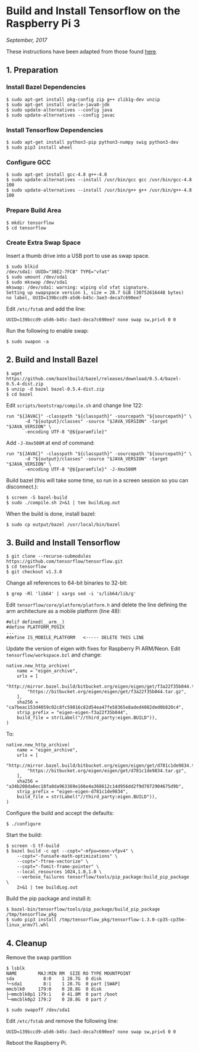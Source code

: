 # Build and Install Tensorflow on the Raspberry Pi 3

*September, 2017*

These instructions have been adapted from those found [here](https://github.com/samjabrahams/tensorflow-on-raspberry-pi/blob/master/GUIDE.md).

## 1. Preparation

### Install Bazel Dependencies

```
$ sudo apt-get install pkg-config zip g++ zlib1g-dev unzip
$ sudo apt-get install oracle-java8-jdk
$ sudo update-alternatives --config java
$ sudo update-alternatives --config javac
```

### Install Tensorflow Dependencies
```
$ sudo apt-get install python3-pip python3-numpy swig python3-dev
$ sudo pip3 install wheel
```

### Configure GCC
```
$ sudo apt-get install gcc-4.8 g++-4.8
$ sudo update-alternatives --install /usr/bin/gcc gcc /usr/bin/gcc-4.8 100
$ sudo update-alternatives --install /usr/bin/g++ g++ /usr/bin/g++-4.8 100
```

### Prepare Build Area

```
$ mkdir tensorflow
$ cd tensorflow
```

### Create Extra Swap Space

Insert a thumb drive into a USB port to use as swap space.
```
$ sudo blkid
/dev/sda1: UUID="38E2-7FCB" TYPE="vfat"
$ sudo umount /dev/sda1
$ sudo mkswap /dev/sda1
mkswap: /dev/sda1: warning: wiping old vfat signature.
Setting up swapspace version 1, size = 28.7 GiB (30752616448 bytes)
no label, UUID=139bccd9-a5d6-b45c-3ae3-deca7c690ee7
```

Edit `/etc/fstab` and add the line:
```
UUID=139bccd9-a5d6-b45c-3ae3-deca7c690ee7 none swap sw,pri=5 0 0
```

Run the following to enable swap:
```
$ sudo swapon -a
```

## 2. Build and Install Bazel
```
$ wget https://github.com/bazelbuild/bazel/releases/download/0.5.4/bazel-0.5.4-dist.zip
$ unzip -d bazel bazel-0.5.4-dist.zip
$ cd bazel
```

Edit `scripts/bootstrap/compile.sh` and change line 122:
```
run "${JAVAC}" -classpath "${classpath}" -sourcepath "${sourcepath}" \
       -d "${output}/classes" -source "$JAVA_VERSION" -target "$JAVA_VERSION" \
       -encoding UTF-8 "@${paramfile}"
```
Add `-J-Xmx500M` at end of command:
```
run "${JAVAC}" -classpath "${classpath}" -sourcepath "${sourcepath}" \
       -d "${output}/classes" -source "$JAVA_VERSION" -target "$JAVA_VERSION" \
       -encoding UTF-8 "@${paramfile}" -J-Xmx500M
```

Build bazel (this will take some time, so run in a screen session so you can disconnect.):
```
$ screen -S bazel-build
$ sudo ./compile.sh 2>&1 | tee buildLog.out
```
When the build is done, install bazel:
```
$ sudo cp output/bazel /usr/local/bin/bazel
```

## 3. Build and Install Tensorflow
```
$ git clone --recurse-submodules https://github.com/tensorflow/tensorflow.git
$ cd tensorflow
$ git checkout v1.3.0
```

Change all references to 64-bit binaries to 32-bit:
```
$ grep -Rl 'lib64' | xargs sed -i 's/lib64/lib/g'
```
Edit `tensorflow/core/platform/platform.h` and delete the line defining the arm architecture as a mobile platform (line 48):
```
#elif defined(__arm__)
#define PLATFORM_POSIX
...
#define IS_MOBILE_PLATFORM   <----- DELETE THIS LINE
```
Update the version of eigen with fixes for Raspberry Pi ARM/Neon. Edit `tensorflow/workspace.bzl` and change:
```
native.new_http_archive(
    name = "eigen_archive",
    urls = [
        "http://mirror.bazel.build/bitbucket.org/eigen/eigen/get/f3a22f35b044.tar.gz",
        "https://bitbucket.org/eigen/eigen/get/f3a22f35b044.tar.gz",
    ],
    sha256 = "ca7beac153d4059c02c8fc59816c82d54ea47fe58365e8aded4082ded0b820c4",
    strip_prefix = "eigen-eigen-f3a22f35b044",
    build_file = str(Label("//third_party:eigen.BUILD")),
)
```
To:
```
native.new_http_archive(
    name = "eigen_archive",
    urls = [
        "http://mirror.bazel.build/bitbucket.org/eigen/eigen/get/d781c1de9834.tar.gz",
        "https://bitbucket.org/eigen/eigen/get/d781c1de9834.tar.gz",
    ],
    sha256 = "a34b208da6ec18fa8da963369e166e4a368612c14d956dd2f9d7072904675d9b",
    strip_prefix = "eigen-eigen-d781c1de9834",
    build_file = str(Label("//third_party:eigen.BUILD")),
)
```

Configure the build and accept the defaults:
```
$ ./configure
```

Start the build:
```
$ screen -S tf-build
$ bazel build -c opt --copt="-mfpu=neon-vfpv4" \
    --copt="-funsafe-math-optimizations" \
    --copt="-ftree-vectorize" \
    --copt="-fomit-frame-pointer" \
    --local_resources 1024,1.0,1.0 \
    --verbose_failures tensorflow/tools/pip_package:build_pip_package \
    2>&1 | tee buildLog.out

```

Build the pip package and install it:
```
$ bazel-bin/tensorflow/tools/pip_package/build_pip_package /tmp/tensorflow_pkg
$ sudo pip3 install /tmp/tensorflow_pkg/tensorflow-1.3.0-cp35-cp35m-linux_armv7l.whl
```

## 4. Cleanup

Remove the swap partition
```
$ lsblk
NAME        MAJ:MIN RM  SIZE RO TYPE MOUNTPOINT
sda           8:0    1 28.7G  0 disk
└─sda1        8:1    1 28.7G  0 part [SWAP]
mmcblk0     179:0    0 28.8G  0 disk
├─mmcblk0p1 179:1    0 41.8M  0 part /boot
└─mmcblk0p2 179:2    0 28.8G  0 part /

$ sudo swapoff /dev/sda1
```

Edit `/etc/fstab` and remove the following line:
```
UUID=139bccd9-a5d6-b45c-3ae3-deca7c690ee7 none swap sw,pri=5 0 0
```
Reboot the Raspberry Pi.
